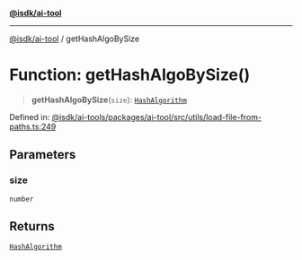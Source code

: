 [**@isdk/ai-tool**](../README.md)

***

[@isdk/ai-tool](../globals.md) / getHashAlgoBySize

# Function: getHashAlgoBySize()

> **getHashAlgoBySize**(`size`): [`HashAlgorithm`](../enumerations/HashAlgorithm.md)

Defined in: [@isdk/ai-tools/packages/ai-tool/src/utils/load-file-from-paths.ts:249](https://github.com/isdk/ai-tool.js/blob/fb1809b53cc75a30928176c26910792b6b8a96e1/src/utils/load-file-from-paths.ts#L249)

## Parameters

### size

`number`

## Returns

[`HashAlgorithm`](../enumerations/HashAlgorithm.md)
